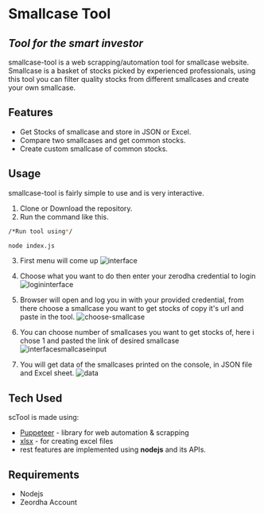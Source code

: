# Smallcase Tool

## _Tool for the smart investor_

smallcase-tool is a web scrapping/automation tool for smallcase website.
Smallcase is a basket of stocks picked by experienced professionals, using this tool you can filter quality stocks from different smallcases and create your own smallcase.

## Features

-   Get Stocks of smallcase and store in JSON or Excel.
-   Compare two smallcases and get common stocks.
-   Create custom smallcase of common stocks.


## Usage

smallcase-tool is fairly simple to use and is very interactive.

1. Clone or Download the repository.
2. Run the command like this.

```sh
/*Run tool using*/

node index.js
```

3. First menu will come up
![interface](https://user-images.githubusercontent.com/40262320/117167039-8a566a80-ade4-11eb-9174-917e46924502.png)

4. Choose what you want to do then enter your zerodha credential to login
![logininterface](https://user-images.githubusercontent.com/40262320/117167392-d73a4100-ade4-11eb-9304-a97873cdce3c.png)

5. Browser will open and log you in with your provided credential, from there choose a smallcase you want to get stocks of copy it's url and paste in the tool.
![choose-smallcase](https://user-images.githubusercontent.com/40262320/117170371-9859ba80-ade7-11eb-9168-bcb366705122.png)
6. You can choose number of smallcases you want to get stocks of, here i chose 1 and pasted the link of desired smallcase
![interfacesmallcaseinput](https://user-images.githubusercontent.com/40262320/117171608-a3f9b100-ade8-11eb-861f-826d8942078f.jpg)

7. You will get data of the smallcases printed on the console, in JSON file and Excel sheet.
![data](https://user-images.githubusercontent.com/40262320/117170490-b4f5f280-ade7-11eb-9345-4a54e444461d.png)


## Tech Used

scTool is made using:

-   [Puppeteer](https://www.npmjs.com/package/puppeteer) - library for web automation & scrapping
-   [xlsx](https://www.npmjs.com/package/xlsx) - for creating excel files
-   rest features are implemented using **nodejs** and its APIs.

## Requirements

-   Nodejs
-   Zeordha Account

